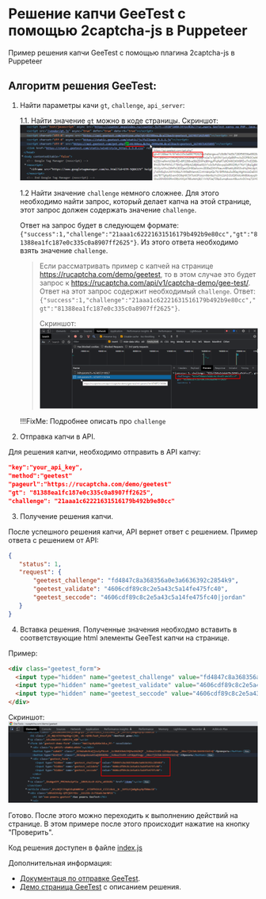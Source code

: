 # Решение капчи GeeTest с помощью 2captcha-js в Puppeteer

Пример решения капчи GeeTest с помощью плагина 2captcha-js в Puppeteer

## Алгоритм решения GeeTest:
1. Найти параметры качи `gt`, `challenge`, `api_server`:

    1.1. Найти значение `gt` можно в коде страницы.
    Скриншот:
    ![значение gt в коде страницы](./screenshot/gt_value.png)

    1.2 Найти значение `challenge` немного сложнее. 
    Для этого необходимо найти запрос, который делает капча на этой странице, этот запрос должен содержать значение `challenge`. 

    Ответ на запрос будет в следующем формате:
    `{"success":1,"challenge":"21aaa1c62221631516179b492b9e80cc","gt":"81388ea1fc187e0c335c0a8907ff2625"}`. Из этого ответа необходимо взять значение `challenge`. 

    >Если рассматривать пример с капчей на странице https://rucaptcha.com/demo/geetest, то в этом случае это будет запрос к https://rucaptcha.com/api/v1/captcha-demo/gee-test/. Ответ на этот запрос содержит необходимый `challenge`.
    >Ответ: `{"success":1,"challenge":"21aaa1c62221631516179b492b9e80cc","gt":"81388ea1fc187e0c335c0a8907ff2625"}`.
    >
    >Скриншот:
    ![значение challenge в коде страницы](./screenshot/challenge_value.png)

    !!!FixMe: Подробнее описать про `challenge`

2. Отправка капчи в API.

Для решения капчи, необходимо отправить в API капчу:
```json
"key":"your_api_key",
"method":"geetest"
"pageurl":"https://rucaptcha.com/demo/geetest"
"gt": "81388ea1fc187e0c335c0a8907ff2625",
"challenge": "21aaa1c62221631516179b492b9e80cc"
```

3. Получение решения капчи.

После успешного решения капчи, API вернет ответ с решением. Пример ответа с решением от API:
```json
{
   "status": 1,
   "request": {
       "geetest_challenge": "fd4847c8a368356a0e3a6636392c2854k9",
       "geetest_validate": "4606cdf89c8c2e5a43c5a14fe475fc40",
       "geetest_seccode": "4606cdf89c8c2e5a43c5a14fe475fc40|jordan"
   }
}
```

4. Вставка решения.
Полученные значения необходмо вставить в соответствующие html элементы GeeTest капчи на странице.

Пример:
```html
<div class="geetest_form">
  <input type="hidden" name="geetest_challenge" value="fd4847c8a368356a0e3a6636392c2854k9">
  <input type="hidden" name="geetest_validate" value="4606cdf89c8c2e5a43c5a14fe475fc40">
  <input type="hidden" name="geetest_seccode" value="4606cdf89c8c2e5a43c5a14fe475fc40">
</div>
```

Скриншот:
![вставляем ответ в html элементы GeeTest капчи на странице](./screenshot/answer_in_html.png)

Готово. После этого можно переходить к выполнению действий на странице. В этом примере после этого происходит нажатие на кнопку "Проверить". 

Код решения доступен в файле [index.js](/index.js)

Дополнительная информация:
- [Документаця по отправке GeeTest](https://rucaptcha.com/api-rucaptcha#solving_geetest).
- [Демо страница GeeTest](https://rucaptcha.com/demo/geetest) с описанием решения.